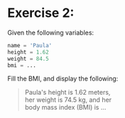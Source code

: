 # Exercise 2:

Given the following variables:

```python
name = 'Paula'
height = 1.62
weight = 84.5
bmi = ...
```

Fill the BMI, and display the following:
> Paula's height is 1.62 meters,<br />
> her weight is 74.5 kg, and her<br />
> body mass index (BMI) is ...
